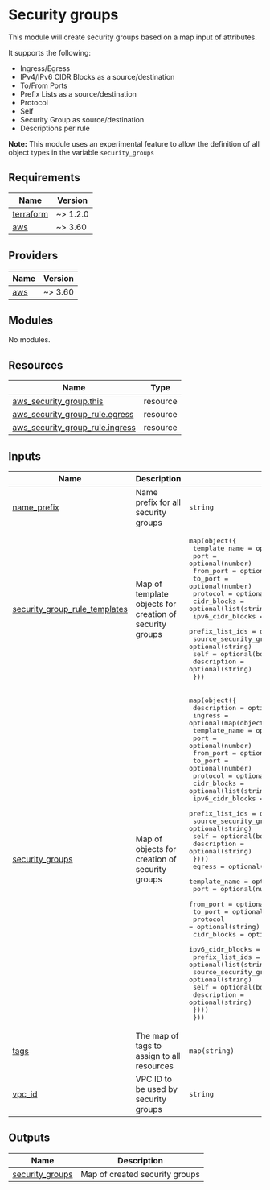 # Security groups

This module will create security groups based on a map input of attributes.

It supports the following:

- Ingress/Egress
- IPv4/IPv6 CIDR Blocks as a source/destination
- To/From Ports
- Prefix Lists as a source/destination
- Protocol
- Self
- Security Group as source/destination
- Descriptions per rule

**Note:** This module uses an experimental feature to allow the definition of all object types in the variable `security_groups`

<!-- BEGINNING OF PRE-COMMIT-TERRAFORM DOCS HOOK -->
## Requirements

| Name | Version |
|------|---------|
| <a name="requirement_terraform"></a> [terraform](#requirement\_terraform) | ~> 1.2.0 |
| <a name="requirement_aws"></a> [aws](#requirement\_aws) | ~> 3.60 |

## Providers

| Name | Version |
|------|---------|
| <a name="provider_aws"></a> [aws](#provider\_aws) | ~> 3.60 |

## Modules

No modules.

## Resources

| Name | Type |
|------|------|
| [aws_security_group.this](https://registry.terraform.io/providers/hashicorp/aws/latest/docs/resources/security_group) | resource |
| [aws_security_group_rule.egress](https://registry.terraform.io/providers/hashicorp/aws/latest/docs/resources/security_group_rule) | resource |
| [aws_security_group_rule.ingress](https://registry.terraform.io/providers/hashicorp/aws/latest/docs/resources/security_group_rule) | resource |

## Inputs

| Name | Description | Type | Default | Required |
|------|-------------|------|---------|:--------:|
| <a name="input_name_prefix"></a> [name\_prefix](#input\_name\_prefix) | Name prefix for all security groups | `string` | n/a | yes |
| <a name="input_security_group_rule_templates"></a> [security\_group\_rule\_templates](#input\_security\_group\_rule\_templates) | Map of template objects for creation of security groups | <pre>map(object({<br>    template_name            = optional(string)<br>    port                     = optional(number)<br>    from_port                = optional(number)<br>    to_port                  = optional(number)<br>    protocol                 = optional(string)<br>    cidr_blocks              = optional(list(string))<br>    ipv6_cidr_blocks         = optional(list(string))<br>    prefix_list_ids          = optional(list(string))<br>    source_security_group_id = optional(string)<br>    self                     = optional(bool)<br>    description              = optional(string)<br>  }))</pre> | `{}` | no |
| <a name="input_security_groups"></a> [security\_groups](#input\_security\_groups) | Map of objects for creation of security groups | <pre>map(object({<br>    description = optional(string)<br>    ingress = optional(map(object({<br>      template_name            = optional(string)<br>      port                     = optional(number)<br>      from_port                = optional(number)<br>      to_port                  = optional(number)<br>      protocol                 = optional(string)<br>      cidr_blocks              = optional(list(string))<br>      ipv6_cidr_blocks         = optional(list(string))<br>      prefix_list_ids          = optional(list(string))<br>      source_security_group_id = optional(string)<br>      self                     = optional(bool)<br>      description              = optional(string)<br>    })))<br>    egress = optional(map(object({<br>      template_name            = optional(string)<br>      port                     = optional(number)<br>      from_port                = optional(number)<br>      to_port                  = optional(number)<br>      protocol                 = optional(string)<br>      cidr_blocks              = optional(list(string))<br>      ipv6_cidr_blocks         = optional(list(string))<br>      prefix_list_ids          = optional(list(string))<br>      source_security_group_id = optional(string)<br>      self                     = optional(bool)<br>      description              = optional(string)<br>    })))<br>  }))</pre> | n/a | yes |
| <a name="input_tags"></a> [tags](#input\_tags) | The map of tags to assign to all resources | `map(string)` | `{}` | no |
| <a name="input_vpc_id"></a> [vpc\_id](#input\_vpc\_id) | VPC ID to be used by security groups | `string` | n/a | yes |

## Outputs

| Name | Description |
|------|-------------|
| <a name="output_security_groups"></a> [security\_groups](#output\_security\_groups) | Map of created security groups |
<!-- END OF PRE-COMMIT-TERRAFORM DOCS HOOK -->
